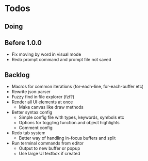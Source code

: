 # Todos

## Doing

## Before 1.0.0

- Fix moving by word in visual mode
- Redo prompt command and prompt file not saved

## Backlog

- Macros for common iterations (for-each-line, for-each-buffer etc)
- Rewrite json parser
- Fuzzy find in file explorer (fzf?)
- Render all UI elements at once
  - Make canvas like draw methods
- Better syntax config
  - Simple config file with types, keywords, symbols etc
  - Options for toggling function and object highlights
  - Comment config
- Redo tab system
  - Better way of handling in-focus buffers and split
- Run terminal commands from editor
  - Output to new buffer or popup
  - Use large UI textbox if created
